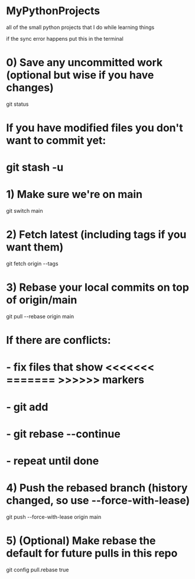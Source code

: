 # MyPythonProjects
all of the small python projects that I do while learning things



if the sync error happens put this in the terminal


# 0) Save any uncommitted work (optional but wise if you have changes)
git status
# If you have modified files you don't want to commit yet:
# git stash -u

# 1) Make sure we're on main
git switch main

# 2) Fetch latest (including tags if you want them)
git fetch origin --tags

# 3) Rebase your local commits on top of origin/main
git pull --rebase origin main
# If there are conflicts:
#   - fix files that show <<<<<<< ======= >>>>>> markers
#   - git add <fixed-file>
#   - git rebase --continue
#   - repeat until done

# 4) Push the rebased branch (history changed, so use --force-with-lease)
git push --force-with-lease origin main

# 5) (Optional) Make rebase the default for future pulls in this repo
git config pull.rebase true
